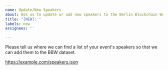 ```yaml
---
name: Update/New Speakers
about: Ask us to update or add new speakers to the Berlin Blockchain Week website
title: "[NEW]: "
labels: new
assignees: ''

---
```


Please tell us where we can find a list of your event's speakers so that we can add them to the BBW dataset.

<https://example.com/speakers.json>
